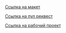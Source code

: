 [Ссылка на макет](<https://www.figma.com/file/wnMlceWsiddsTXncNQoAqR/Diploma-(Copy)?node-id=891%3A3857>)

[Ссылка на пул реквест](https://github.com/AlexandrAvia/movies-explorer-frontend/pull/2)

[Ссылка на рабочий проект](https://diploma93.nomoredomains.sbs/)
